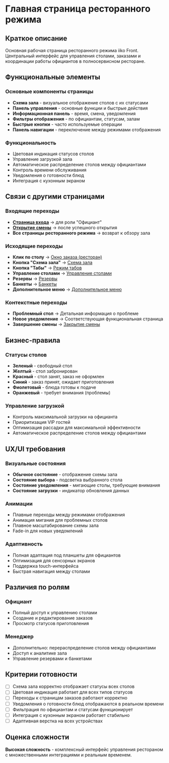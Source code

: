 # Главная страница ресторанного режима

## Краткое описание

Основная рабочая страница ресторанного режима iiko Front. Центральный интерфейс для управления столами, заказами и координации работы официантов в полносервисном ресторане.

## Функциональные элементы

### Основные компоненты страницы

- **Схема зала** - визуальное отображение столов с их статусами
- **Панель управления** - основные функции и быстрые действия
- **Информационная панель** - время, смена, уведомления
- **Фильтры отображения** - по официантам, статусам, залам
- **Быстрые кнопки** - часто используемые операции
- **Панель навигации** - переключение между режимами отображения

### Функциональность

- Цветовая индикация статусов столов
- Управление загрузкой зала
- Автоматическое распределение столов между официантами
- Контроль времени обслуживания
- Уведомления о готовности блюд
- Интеграция с кухонным экраном

## Связи с другими страницами

### Входящие переходы

- **[Страница входа](./login.md)** → для роли "Официант"
- **[Открытие смены](./shift-open.md)** → после успешного открытия
- **Все страницы ресторанного режима** → возврат к обзору зала

### Исходящие переходы

- **Клик по столу** → [Окно заказа (ресторан)](./restaurant-order.md)
- **Кнопка "Схема зала"** → [Схема зала](./hall-scheme.md)
- **Кнопка "Табы"** → [Режим табов](./tabs-mode.md)
- **Управление столами** → [Управление столами](./table-management.md)
- **Резервы** → [Резервы](./reservations.md)
- **Банкеты** → [Банкеты](./banquets.md)
- **Дополнительное меню** → [Дополнительное меню](./additional-menu.md)

### Контекстные переходы

- **Проблемный стол** → Детальная информация о проблеме
- **Новое уведомление** → Соответствующая функциональная страница
- **Завершение смены** → [Закрытие смены](./shift-close.md)

## Бизнес-правила

### Статусы столов

- **Зеленый** - свободный стол
- **Желтый** - стол забронирован
- **Красный** - стол занят, заказ не оформлен
- **Синий** - заказ принят, ожидает приготовления
- **Фиолетовый** - блюда готовы к подаче
- **Оранжевый** - требует внимания (проблемы)

### Управление загрузкой

- Контроль максимальной загрузки на официанта
- Приоритизация VIP гостей
- Оптимизация рассадки для максимальной эффективности
- Автоматическое распределение столов между официантами

## UX/UI требования

### Визуальные состояния

- **Обычное состояние** - отображение схемы зала
- **Состояние выбора** - подсветка выбранного стола
- **Состояние уведомления** - мигающие столы, требующие внимания
- **Состояние загрузки** - индикатор обновления данных

### Анимации

- Плавные переходы между режимами отображения
- Анимация мигания для проблемных столов
- Плавное масштабирование схемы зала
- Fade-in для новых уведомлений

### Адаптивность

- Полная адаптация под планшеты для официантов
- Оптимизация для сенсорных экранов
- Поддержка touch-интерфейса
- Быстрая навигация между столами

## Различия по ролям

### Официант

- Полный доступ к управлению столами
- Создание и редактирование заказов
- Просмотр статусов приготовления

### Менеджер

- Дополнительно: перераспределение столов между официантами
- Доступ к аналитике зала
- Управление резервами и банкетами

## Критерии готовности

- [ ] Схема зала корректно отображает статусы всех столов
- [ ] Цветовая индикация работает для всех типов статусов
- [ ] Переходы к страницам заказов работают корректно
- [ ] Уведомления о готовности блюд отображаются в реальном времени
- [ ] Фильтрация по официантам и статусам функционирует
- [ ] Интеграция с кухонным экраном работает стабильно
- [ ] Адаптивная верстка на всех устройствах

## Оценка сложности

**Высокая сложность** - комплексный интерфейс управления рестораном с множественными интеграциями и реальным временем.
